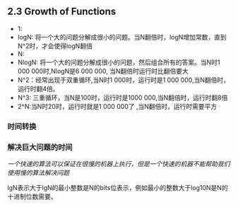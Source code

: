 ## 2.3 Growth of Functions

- 1: 
- logN: 将一个大的问题分解成很小的问题。当N翻倍时，logN增加常数，直到N^2时，才会使得logN翻倍
- N:
- NlogN: 将一个大的问题分解成很小的问题，然后组合所有的答案。当N时1 000 000时,NlogN是6 000 000, 当N翻倍时运行时比翻倍要大
- N^2：经常出现于双重循环,当N时1 000时，运行时是1 000 000,当N翻倍时，运行时翻4倍。
- N^3: 三重循环，当N是100时，运行时是1000 000,当N翻倍时，运行时翻8倍
- 2^N:当N时20时，运行时就是1 000 000了 ,当N翻倍时，运行时需要平方

### 时间转换

### 解决巨大问题的时间

*一个快速的算法可以保证在很慢的机器上执行，但是一个快速的机器不能帮助我们使用慢的算法解决问题*


lgN表示大于lgN的最小整数是N的bits位表示，例如最小的整数大于log10N是N的十进制位数需要。
